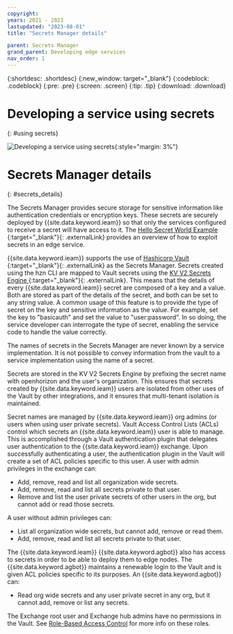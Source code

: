 ```yaml
---
copyright:
years: 2021 - 2023
lastupdated: "2023-08-01"
title: "Secrets Manager details"

parent: Secrets Manager
grand_parent: Developing edge services
nav_order: 1
---
```


{:shortdesc: .shortdesc}
{:new_window: target="_blank"}
{:codeblock: .codeblock}
{:pre: .pre}
{:screen: .screen}
{:tip: .tip}
{:download: .download}

# Developing a service using secrets
{: #using secrets}

![Developing a service using secrets](../../images/edge/10_Secrets.svg "Developing a service using secrets"){:style="margin: 3%"}

# Secrets Manager details
{: #secrets_details}

The Secrets Manager provides secure storage for sensitive information like authentication credentials or encryption keys. These secrets are securely deployed by {{site.data.keyword.ieam}} so that only the services configured to receive a secret will have access to it. The [Hello Secret World Example ](https://github.com/open-horizon/examples/blob/master/edge/services/helloSecretWorld/CreateService.md){:target="_blank"}{: .externalLink} provides an overview of how to exploit secrets in an edge service.

{{site.data.keyword.ieam}} supports the use of [Hashicorp Vault ](https://www.vaultproject.io/){:target="_blank"}{: .externalLink} as the Secrets Manager. Secrets created using the hzn CLI are mapped to Vault secrets using the [KV V2 Secrets Engine ](https://www.vaultproject.io/docs/secrets/kv/kv-v2){:target="_blank"}{: .externalLink}. This means that the details of every {{site.data.keyword.ieam}} secret are composed of a key and a value. Both are stored as part of the details of the secret, and both can be set to any string value. A common usage of this feature is to provide the type of secret on the key and sensitive information as the value. For example, set the key to "basicauth" and set the value to "user:password". In so doing, the service developer can interrogate the type of secret, enabling the service code to handle the value correctly.

The names of secrets in the Secrets Manager are never known by a service implementation. It is not possible to convey information from the vault to a service implementation using the name of a secret.

Secrets are stored in the KV V2 Secrets Engine by prefixing the secret name with openhorizon and the user's organization. This ensures that secrets created by {{site.data.keyword.ieam}} users are isolated from other uses of the Vault by other integrations, and it ensures that multi-tenant isolation is maintained.

Secret names are managed by {{site.data.keyword.ieam}} org admins (or users when using user private secrets). Vault Access Control Lists (ACLs) control which secrets an {{site.data.keyword.ieam}} user is able to manage. This is accomplished through a Vault authentication plugin that delegates user authentication to the {{site.data.keyword.ieam}} exchange. Upon successfully authenticating a user, the authentication plugin in the Vault will create a set of ACL policies specific to this user. A user with admin privileges in the exchange can:

- Add, remove, read and list all organization wide secrets.
- Add, remove, read and list all secrets private to that user.
- Remove and list the user private secrets of other users in the org, but cannot add or read those secrets.

A user without admin privileges can:

- List all organization wide secrets, but cannot add, remove or read them.
- Add, remove, read and list all secrets private to that user.

The {{site.data.keyword.ieam}} {{site.data.keyword.agbot}} also has access to secrets in order to be able to deploy them to edge nodes. The {{site.data.keyword.agbot}} maintains a renewable login to the Vault and is given ACL policies specific to its purposes. An {{site.data.keyword.agbot}} can:

- Read org wide secrets and any user private secret in any org, but it cannot add, remove or list any secrets.

The Exchange root user and Exchange hub admins have no permissions in the Vault. See [Role-Based Access Control](/docs/user_management/rbac.md) for more info on these roles.
